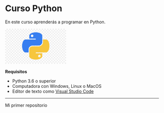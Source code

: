 # Curso Python

En este curso aprenderás a programar en Python.

![](https://github.com/ManuelBarrios1/curso-python/blob/main/Imagenes/logo-python1.png) 

**Requisitos**
- Python 3.6 o superior
- Computadora con Windows, Linux o MacOS
- Editor de texto como [Visual Studio Code](https://code.visualstudio.com)

--------------

Mi primer repositorio 
